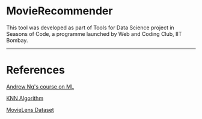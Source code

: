 # MovieRecommender

This tool was developed as part of Tools for Data Science project in Seasons of Code, a programme launched by Web and Coding Club, IIT Bombay.

---

# References

[Andrew Ng's course on ML](https://youtube.com/playlist?list=PLkDaE6sCZn6FNC6YRfRQc_FbeQrF8BwGI&si=cAyqVudhU2u5iW0Z)

[KNN Algorithm](https://towardsdatascience.com/machine-learning-basics-with-the-k-nearest-neighbors-algorithm-6a6e71d01761/)

[MovieLens Dataset](https://grouplens.org/datasets/movielens/)
